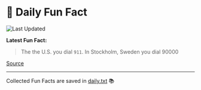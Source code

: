 # 🌟 Daily Fun Fact

![Last Updated](https://img.shields.io/badge/Last_Updated-2025_09_15-blue?style=flat-square)

**Latest Fun Fact:**

> The the U.S. you dial `911`. In Stockholm, Sweden you dial 90000

[Source](http://www.djtech.net/humor/useless_facts.htm)

---

Collected Fun Facts are saved in [daily.txt](daily.txt) 📚
